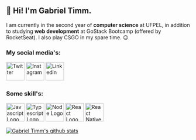 ## :wave: Hi! I'm Gabriel Timm.

I am currently in the second year of **computer science** at UFPEL, in addition to studying **web development** at GoStack Bootcamp (offered by RocketSeat). I also play CSGO in my spare time. :wink:

### My social media's:

<p align="left">
  <a href="https://twitter.com/gabrieltimm_" target="_blank"><img                       src="https://camo.githubusercontent.com/35b0b8bfbd8840f35607fb56ad0a139047fd5d6e09ceb060c5c6f0a5abd1044c/68747470733a2f2f6564656e742e6769746875622e696f2f537570657254696e7949636f6e732f696d616765732f7376672f747769747465722e737667" alt="Twitter" width="50" height="50"/></a>
  <a href="https://www.instagram.com/gabrieltimm_/" target="_blank"><img                       src="https://camo.githubusercontent.com/c9dacf0f25a1489fdbc6c0d2b41cda58b77fa210a13a886d6f99e027adfbd358/68747470733a2f2f6564656e742e6769746875622e696f2f537570657254696e7949636f6e732f696d616765732f7376672f696e7374616772616d2e737667" alt="Instagram" width="50" height="50"/></a>
  <a href="https://www.linkedin.com/in/gabriel-timm/" target="_blank"><img                       src="https://camo.githubusercontent.com/c8a9c5b414cd812ad6a97a46c29af67239ddaeae08c41724ff7d945fb4c047e5/68747470733a2f2f6564656e742e6769746875622e696f2f537570657254696e7949636f6e732f696d616765732f7376672f6c696e6b6564696e2e737667" alt="Linkedin" width="50" height="50"/></a>
</p>

### Some skill's:

<p align="left">
  <a href="https://www.javascript.com/" target="_blank"><img src="https://upload.vectorlogo.zone/logos/javascript/images/239ec8a4-163e-4792-83b6-3f6d96911757.svg" alt="Javascript Logo" width="50" height="50"/></a>
  <a href="https://www.typescriptlang.org/" target="_blank"><img src="https://www.vectorlogo.zone/logos/typescriptlang/typescriptlang-icon.svg" alt="Typescript Logo" width="50" height="50"/></a>
  <a href="https://nodejs.org/en/" target="_blank"><img src="https://www.vectorlogo.zone/logos/nodejs/nodejs-icon.svg" alt="Node Logo" width="50" height="50"/></a>
  <a href="https://reactjs.org/" target="_blank"><img src="https://www.vectorlogo.zone/logos/reactjs/reactjs-icon.svg" alt="React Logo" width="50" height="50"/></a>
  <a href="https://reactnative.dev/" target="_blank"><img src="https://reactnative.dev/img/header_logo.svg" alt="React Native Logo" width="50" height="50"/></a>
</p>

[![Gabriel Timm's github stats](https://github-readme-stats.vercel.app/api?username=gstimm&show_icons=true)](https://github.com/gstimm/github-readme-stats)
